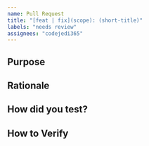 ```yaml
---
name: Pull Request
title: "[feat | fix](scope): (short-title)"
labels: "needs review"
assignees: "codejedi365"
---
```


<!--
Thank you for providing a solution to make this project better!
Please fill in as much of the template below as you’re able.
-->

## Purpose

<!-- Reason for the PR (solves an issue/problem, adds a feature, etc) -->

## Rationale

<!-- How did you come to this conclusion as the solution? What was your
reasoning? What were you trying to do? -->

## How did you test?

<!-- How did you verify this solution? -->

## How to Verify

<!-- List of steps to validate your PR -->

<!-- I prefer Test Driven Development (TDD) or BDD so ideally you have added to
the unit test suite to prove it was a problem before and now the problem is
solved -->

<!-- EXAMPLE Steps
1. Fetch this branch

   ```sh
   git remote add <fork_name> <fork_url.git>
   git fetch <fork_name>
   # start from master at base of branch
   git checkout $(git merge-base master <fork_name/branch>)
   ```

2. Grab relevant test files & pkgs

    ```sh
    git checkout <fork_name/branch> -- path/to/testfile(s)
    npm install
    ```
3. [...]
-->
